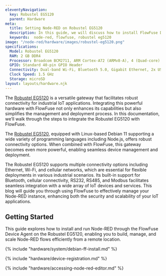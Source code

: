 ```yaml
---
eleventyNavigation:
  key: Robustel EG5120
  parent: Hardware
meta:
  title: Setting Node-RED on Robustel EG5120
  description: In this guide, we will discuss how to install FlowFuse Device agent on Robustel EG5120.
  keywords:  node-red, flowfuse, robustel eg5120
image: "/node-red/hardware/images/robustel-eg5120.png"
specifications:
  Model: Robustel EG5120
  RAM: 2 GB DDR4
  Processor: Broadcom BCM2711, ARM Cortex-A72 (ARMv8-A), 4 (Quad-core)
  GPIO: Standard 40-pin GPIO Header
  Connectivity: Dual-band Wi-Fi, Bluetooth 5.0, Gigabit Ethernet, 2x USB 3.0, 2x USB 2.0
  Clock Speed: 1.5 GHz
  Storage: microSD
layout: layouts/hardware.njk
---
```


The [Robustel EG5120](https://www.robustel.com/product/eg5120-industrial-edge-computing-gateway/) is a versatile gateway that facilitates robust connectivity for industrial IoT applications. Integrating this powerful hardware with FlowFuse not only enhances its capabilities but also simplifies the management and deployment process. In this documentation, we’ll walk through the steps to integrate the Robustel EG5120 with FlowFuse.

The [Robustel EG5120](https://www.robustel.com/product/eg5120-industrial-edge-computing-gateway/), equipped with Linux-based Debian 11 supporting a wide variety of programming languages including Node.js, offers robust connectivity options. When combined with FlowFuse, this gateway becomes even more powerful, enabling seamless device management and deployment. 

The Robustel EG5120 supports multiple connectivity options including Ethernet, Wi-Fi, and cellular networks, which are essential for flexible deployments in various industrial scenarios. Its built-in support for Bluetooth, cellular connectivity, RS232, RS485, and Modbus facilitates seamless integration with a wide array of IoT devices and services. This blog will guide you through using FlowFuse to effectively manage your Node-RED instance, enhancing both the security and scalability of your IoT applications.

## Getting Started

This guide explores how to install and run Node-RED through the FlowFuse Device Agent on the Robustel EG5120, enabling you to build, manage, and scale Node-RED flows efficiently from a remote location.

{% include "hardware/system/debian-ff-install.md" %}

{% include "hardware/device-registration.md" %}

{% include "hardware/accessing-node-red-editor.md" %}